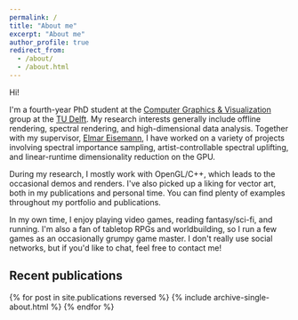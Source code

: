 ```yaml
---
permalink: /
title: "About me"
excerpt: "About me"
author_profile: true
redirect_from: 
  - /about/
  - /about.html
---
```


Hi!

I'm a fourth-year PhD student at the [Computer Graphics & Visualization](https://graphics.tudelft.nl) group at the [TU Delft](https://www.tudelft.nl/). My research interests generally include offline rendering, spectral rendering, and high-dimensional data analysis. Together with my supervisor, [Elmar Eisemann](http://graphics.tudelft.nl/~eisemann/), I have worked on a variety of projects involving spectral importance sampling, artist-controllable spectral uplifting, and linear-runtime dimensionality reduction on the GPU.

During my research, I mostly work with OpenGL/C++, which leads to the occasional demos and renders. I've also picked up a liking for vector art, both in my publications and personal time. You can find plenty of examples throughout my portfolio and publications.

In my own time, I enjoy playing video games, reading fantasy/sci-fi, and running. I'm also a fan of tabletop RPGs and worldbuilding, so I run a few games as an occasionally grumpy game master. I don't really use social networks, but if you'd like to chat, feel free to contact me!

## Recent publications

{% for post in site.publications reversed %}
  {% include archive-single-about.html %}
{% endfor %}